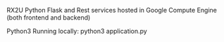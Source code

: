 RX2U Python Flask and Rest services hosted in Google Compute Engine (both frontend and backend)

Python3 Running locally: python3 application.py

